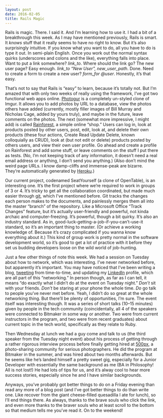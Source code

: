 ```yaml
---
layout: post
date: 2016-02-05
title: Rails Magic
---
```


Rails is magic. There. I said it. And I’m learning how to use it. I had a bit of a breakthrough this week. As I may have mentioned previously, Rails is smart. It _knows_ stuff that it really seems to have no right to know. But it’s also surprisingly intuitive. If you know what you want to do, all you have to do is type it out. In semi-plain English. Once you work out the normal syntax quirks (underscores and colons and the like), everything falls into place. Want to put a link somewhere? _link_to_. Where should the link go? The new user page? Easy enough. _link_to “New User”, new_user_path_. Done. Need to create a form to create a new user? _form_for @user_. Honestly, it’s that easy.

That’s not to say that Rails is “easy” to learn, because it’s totally not. But I’m amazed that with only two weeks of really using the framework, I’ve got two functional web apps online. [Photogur](https://immense-peak-73305.herokuapp.com/) is a completely un-styled clone of Imgur. It allows you to add photos by URL to a database, view the photos others have added (currently, mostly filler images of Bill Murray and Nicholas Cage, added by yours truly), and maybe in the future, leave comments on the photos. The next (somewhat more impressive, I might add) is called [Rainforest](http://damp-cliffs-11542.herokuapp.com/), a simple online “shop.” Users can log in, look at products posted by other users, post, edit, look at, and delete their own products (these four actions, Create Read Update Delete, known colloquially as CRUD), look at (but not edit or delete) products posted by others users, and view their own user profile. Go ahead and create a profile on Rainforest and add some stuff, or leave comments on the stuff I put there as tests. (No, I’m not keeping track of any information, it doesn’t need a real email address or anything, I don’t send you anything.) (Also don’t mind the weird page URLs. I know damp-cliffs and immense-peak are bizarre. They’re automatically generated by [Heroku](http://www.heroku.com).)

Our current project, codenamed SeatYourself (a clone of OpenTable), is an interesting one. It’s the first project where we’re required to work in groups of 3 or 4. It’s tricky to get all the collaboration coordinated, but made much easier through [git](http://git-scm.com), which I’ve mentioned before. Git tracks the changes each person makes to the documents, and painlessly merges them all into the master “branch” of the repository. Like a Microsoft Office “Track Changes” feature, but it’s actually user-friendly and powerful, not kinda archaic and computer-freezing. It’s powerful, though a bit quirky. It’s also an industry standard. As in, good-luck-getting-a-job-if-you-can’t-use-it standard, so it’s an important thing to master. (Or achieve a working knowledge of. Because it’s crazy complicated if you wanna know everything about it.) This kind of group work is pretty normal in the software development world, so it’s good to get a lot of practice with it before they set us budding developers loose on the wild world of job-hunting.

Just a few other things of note this week. We had a session on Tuesday about how to network, which was interesting. I’ve never networked before, but apparently it’s important. You may have noticed that I’ve been writing a blog, [tweeting](http://twitter.com/mbowman2) from time-to-time, and updating my [LinkedIn](https://ca.linkedin.com/in/mike-bowman-81936160) profile, which are all part of this “networking.” In person though, as far as I can tell, it means “do exactly what I didn’t do at the event on Tuesday night.” _Don’t_ sit with your friends. _Don’t_ be staring at your phone the whole time. _Do_ go talk to people you’ve never met before. Yeah, I didn’t do so great at the whole networking thing. But there’ll be plenty of opportunities, I’m sure. The event itself was interesting though. It was a series of short talks (10–15 minutes) given by people in the tech community (coincidentally, all 4 of the speakers were connected to Bitmaker in some way or another. Two were from current instructors in the program, and two were from recent graduates) about current topic in the tech world, specifically as they relate to Ruby.

Then Wednesday at lunch we had a guy come and talk to us (the third speaker from the Tuesday night event) about his process of getting through a rather rigorous interview process before finally getting hired at [500px](http://500px.com), a photo-sharing community for serious photographers. He did the program at Bitmaker in the summer, and was hired about two months afterwards. But he seems like he’s landed himself a pretty sweet gig, especially for a Junior Developer with essentially the same background as me (BA in Philosophy! All is not lost!) He had lots of tips for us, and it’s alway cool to hear more success stories, especially since he and I have similar backgrounds.

Anyways, you’ve probably got better things to do on a Friday evening than read any more of a blog post (and I’ve got better things to do than write one. Like recover from the giant cheese-filled quesadilla I ate for lunch), so I’ll end things there. As always, thanks to the brave souls who click the link, and even more thanks to the braver souls who at least scroll to the bottom so that medium tells me you’ve read it. On to the weekend!
